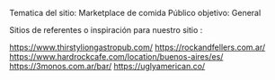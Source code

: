 Tematica del sitio: Marketplace de comida
Público objetivo: General

Sitios de referentes o inspiración para nuestro sitio :

https://www.thirstyliongastropub.com/
https://rockandfellers.com.ar/
https://www.hardrockcafe.com/location/buenos-aires/es/
https://3monos.com.ar/bar/
https://uglyamerican.co/

